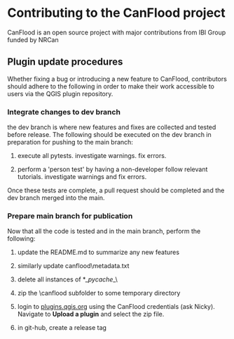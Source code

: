 # Contributing to the CanFlood project

CanFlood is an open source project with major contributions from IBI Group funded by NRCan

## Plugin update procedures

Whether fixing a bug or introducing a new feature to CanFlood, contributors should adhere to the following in order to make their work accessible to users via the QGIS plugin repository.

### Integrate changes to dev branch

the dev branch is where new features and fixes are collected and tested before release. The following should be executed on the dev branch in preparation for pushing to the main branch:

1) execute all pytests. investigate warnings. fix errors. 

2) perform a 'person test' by having a non-developer follow relevant tutorials. investigate warnings and fix errors.

Once these tests are complete, a pull request should be completed and the dev branch merged into the main. 

### Prepare main branch for publication

Now that all the code is tested and in the main branch, perform the following:

1) update the README.md to summarize any new features

2) similarly update canflood\metadata.txt

3) delete all instances of *\__pycache__\

4) zip the \canflood subfolder to some temporary directory

5) login to [plugins.qgis.org](https://plugins.qgis.org/accounts/login/?next=/plugins/my) using the CanFlood credentials (ask Nicky). Navigate to **Upload a plugin** and select the zip file.

6) in git-hub, create a release tag
